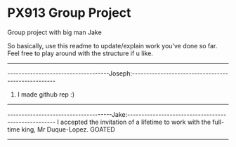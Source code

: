 # PX913 Group Project
Group project with big man Jake

So basically, use this readme to update/explain work you've done so far. Feel free to play around with the structure if u like.

----------------------------------------------------------------------------------------------
------------------------------------Joseph:---------------------------------------------------
1. I made github rep :)




----------------------------------------------------------------------------------------------
-------------------------------------Jake:----------------------------------------------------
I accepted the invitation of a lifetime to work with the full-time king, Mr Duque-Lopez.
GOATED




----------------------------------------------------------------------------------------------
